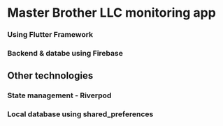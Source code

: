 # Master Brother LLC monitoring app
### Using Flutter Framework
### Backend & databe using Firebase
### 
## Other technologies
### State management - Riverpod
### Local database using shared_preferences
###
